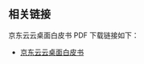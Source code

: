 ## 相关链接

京东云云桌面白皮书 PDF 下载链接如下：

- [京东云云桌面白皮书](https://www.jdcloud.com/cn/jdcloud-whitepaper/all?wp=4#wp_list)

  

